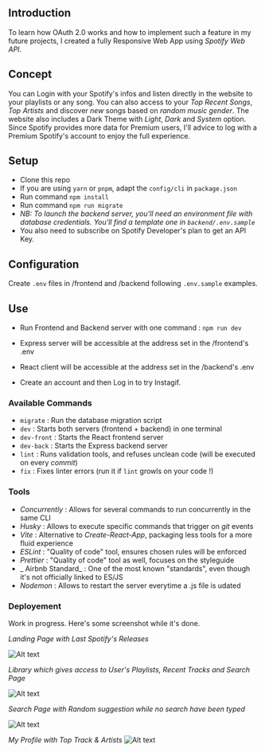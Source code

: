 ## Introduction

To learn how OAuth 2.0 works and how to implement such a feature in my future projects, I created a fully Responsive Web App using _Spotify Web API_.

## Concept

You can Login with your Spotify's infos and listen directly in the website to your playlists or any song. You can also access to your _Top Recent Songs_, _Top Artists_ and discover _new_ songs based on _random music gender_.
The website also includes a Dark Theme with _Light_, _Dark_ and _System_ option.
Since Spotify provides more data for Premium users, I'll advice to log with a Premium Spotify's account to enjoy the full experience.

## Setup

- Clone this repo
- If you are using `yarn` or `pnpm`, adapt the `config/cli` in `package.json`
- Run command `npm install`
- Run command `npm run migrate`
- _NB: To launch the backend server, you'll need an environment file with database credentials. You'll find a template one in `backend/.env.sample`_
- You also need to subscribe on Spotify Developer's plan to get an API Key.
  
## Configuration

Create `.env` files in /frontend and /backend following `.env.sample` examples.

## Use

- Run Frontend and Backend server with one command : `npm run dev`
- Express server will be accessible at the address set in the /frontend's .env
- React client will be accessible at the address set in the /backend's .env

- Create an account and then Log in to try Instagif.

### Available Commands

- `migrate` : Run the database migration script
- `dev` : Starts both servers (frontend + backend) in one terminal
- `dev-front` : Starts the React frontend server
- `dev-back` : Starts the Express backend server
- `lint` : Runs validation tools, and refuses unclean code (will be executed on every _commit_)
- `fix` : Fixes linter errors (run it if `lint` growls on your code !)

### Tools

- _Concurrently_ : Allows for several commands to run concurrently in the same CLI
- _Husky_ : Allows to execute specific commands that trigger on _git_ events
- _Vite_ : Alternative to _Create-React-App_, packaging less tools for a more fluid experience
- _ESLint_ : "Quality of code" tool, ensures chosen rules will be enforced
- _Prettier_ : "Quality of code" tool as well, focuses on the styleguide
- _ Airbnb Standard_ : One of the most known "standards", even though it's not officially linked to ES/JS
- _Nodemon_ : Allows to restart the server everytime a .js file is udated

### Deployement

Work in progress. Here's some screenshot while it's done.

_Landing Page with Last Spotify's Releases_

![Alt text](https://i.imgur.com/hyETtKo.png "Landing Page")


_Library which gives access to User's Playlists, Recent Tracks and Search Page_

![Alt text](https://i.imgur.com/hqW2dot.png "Library")


_Search Page with Random suggestion while no search have been typed_

![Alt text](https://i.imgur.com/Z08pXfR.png "Search")


_My Profile with Top Track & Artists_
![Alt text](https://i.imgur.com/Z08pXfR.png "Profile")

